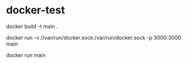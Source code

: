 # docker-test

docker build -t main .

docker run -v //var/run/docker.sock:/var/run/docker.sock -p 3000:3000 main

docker run main